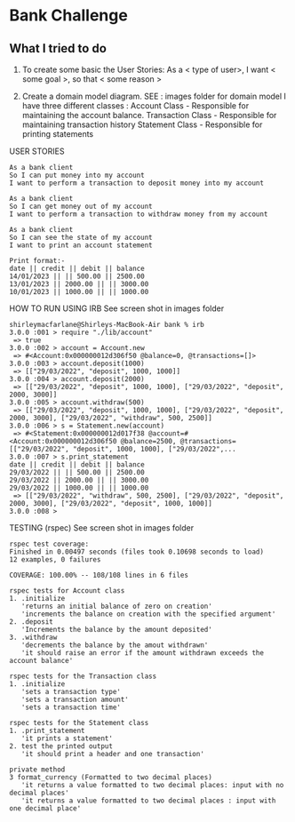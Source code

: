 # Bank Challenge

## What I tried to do
1. To create some basic the User Stories:
As a < type of user>, I want < some goal >, so that < some reason >

2. Create a domain model diagram. SEE : images folder for domain model
I have three different classes : 
Account Class - Responsible for maintaining the account balance.
Transaction Class - Responsible for maintaining transaction history 
Statement Class - Responsible for printing statements

USER STORIES
```
As a bank client
So I can put money into my account
I want to perform a transaction to deposit money into my account

As a bank client
So I can get money out of my account
I want to perform a transaction to withdraw money from my account

As a bank client
So I can see the state of my account
I want to print an account statement

Print format:-
date || credit || debit || balance
14/01/2023 || || 500.00 || 2500.00
13/01/2023 || 2000.00 || || 3000.00
10/01/2023 || 1000.00 || || 1000.00
```

HOW TO RUN USING IRB
See screen shot in images folder
```
shirleymacfarlane@Shirleys-MacBook-Air bank % irb
3.0.0 :001 > require "./lib/account"
 => true 
3.0.0 :002 > account = Account.new
 => #<Account:0x000000012d306f50 @balance=0, @transactions=[]> 
3.0.0 :003 > account.deposit(1000)
 => [["29/03/2022", "deposit", 1000, 1000]] 
3.0.0 :004 > account.deposit(2000)
 => [["29/03/2022", "deposit", 1000, 1000], ["29/03/2022", "deposit", 2000, 3000]] 
3.0.0 :005 > account.withdraw(500)
 => [["29/03/2022", "deposit", 1000, 1000], ["29/03/2022", "deposit", 2000, 3000], ["29/03/2022", "withdraw", 500, 2500]] 
3.0.0 :006 > s = Statement.new(account)
 => #<Statement:0x000000012d017f38 @account=#<Account:0x000000012d306f50 @balance=2500, @transactions=[["29/03/2022", "deposit", 1000, 1000], ["29/03/2022",... 
3.0.0 :007 > s.print_statement
date || credit || debit || balance
29/03/2022 || || 500.00 || 2500.00
29/03/2022 || 2000.00 || || 3000.00
29/03/2022 || 1000.00 || || 1000.00
 => [["29/03/2022", "withdraw", 500, 2500], ["29/03/2022", "deposit", 2000, 3000], ["29/03/2022", "deposit", 1000, 1000]] 
3.0.0 :008 > 
````
TESTING (rspec)
See screen shot in images folder
````
rspec test coverage:
Finished in 0.00497 seconds (files took 0.10698 seconds to load)
12 examples, 0 failures

COVERAGE: 100.00% -- 108/108 lines in 6 files

rspec tests for Account class
1. .initialize
   'returns an initial balance of zero on creation'
   'increments the balance on creation with the specified argument'
2. .deposit
   'Increments the balance by the amount deposited'
3. .withdraw
   'decrements the balance by the amout withdrawn'
   'it should raise an error if the amount withdrawn exceeds the account balance'

rspec tests for the Transaction class
1. .initialize
   'sets a transaction type' 
   'sets a transaction amount'  
   'sets a transaction time'

rspec tests for the Statement class 
1. .print_statement
   'it prints a statement'
2. test the printed output
   'it should print a header and one transaction'   

private method
3 format_currency (Formatted to two decimal places)
   'it returns a value formatted to two decimal places: input with no decimal places' 
   'it returns a value formatted to two decimal places : input with one decimal place'
````
